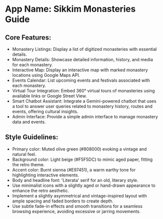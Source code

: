 # **App Name**: Sikkim Monasteries Guide

## Core Features:

- Monastery Listings: Display a list of digitized monasteries with essential details.
- Monastery Details: Showcase detailed information, history, and media for each monastery.
- Interactive Map: Display an interactive map with marked monastery locations using Google Maps API.
- Events Calendar: List upcoming events and festivals associated with each monastery.
- Virtual Tour Integration: Embed 360° virtual tours of monasteries using available links or Google Street View.
- Smart Chatbot Assistant: Integrate a Gemini-powered chatbot that uses a tool to answer user queries related to monastery history, routes and events, offering cultural insights.
- Admin Interface: Provide a simple admin interface to manage monastery data and events.

## Style Guidelines:

- Primary color: Muted olive green (#808000) evoking a vintage and natural feel.
- Background color: Light beige (#F5F5DC) to mimic aged paper, fitting the retro theme.
- Accent color: Burnt sienna (#E97451), a warm earthy tone for highlighting interactive elements.
- Body and headline font: 'Literata' serif for an old, literary style.
- Use minimalist icons with a slightly aged or hand-drawn appearance to enhance the retro aesthetic.
- Implement a slightly asymmetrical and vintage-inspired layout with ample spacing and faded borders to create depth.
- Use subtle fade-in effects and smooth transitions for a seamless browsing experience, avoiding excessive or jarring movements.